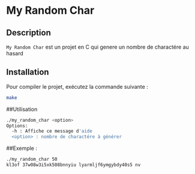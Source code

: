 # My Random Char

## Description
`My Random Char` est un projet en C qui genere un nombre de charactére au hasard

## Installation
Pour compiler le projet, exécutez la commande suivante :
```bash
make
```

##Utilisation
```bash
./my_random_char <option>
Options:
  -h : Affiche ce message d'aide
  <option> : nombre de charactére à générer
```

##Exemple :
```bash
./my_random_char 50
kl3of 37w08w3i5xk508bnnyiu lyarmljf6ymgybdy40s5 nv
```
